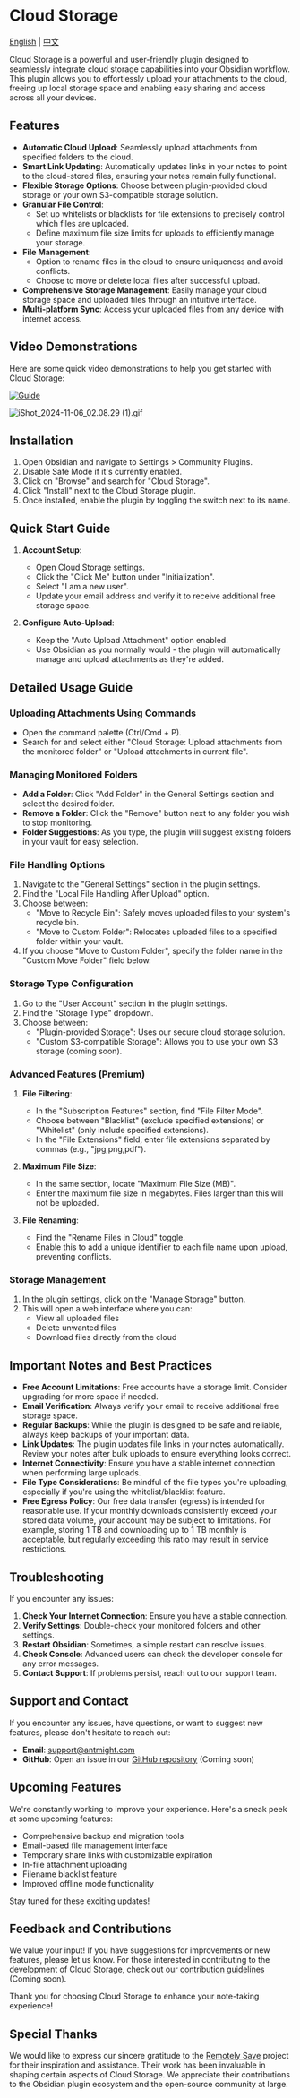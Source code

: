 # Cloud Storage
[English](README.md) | [中文](README_ZH.md)

Cloud Storage is a powerful and user-friendly plugin designed to seamlessly integrate cloud storage capabilities into your Obsidian workflow. This plugin allows you to effortlessly upload your attachments to the cloud, freeing up local storage space and enabling easy sharing and access across all your devices.

## Features

- **Automatic Cloud Upload**: Seamlessly upload attachments from specified folders to the cloud.
- **Smart Link Updating**: Automatically updates links in your notes to point to the cloud-stored files, ensuring your notes remain fully functional.
- **Flexible Storage Options**: Choose between plugin-provided cloud storage or your own S3-compatible storage solution.
- **Granular File Control**: 
  - Set up whitelists or blacklists for file extensions to precisely control which files are uploaded.
  - Define maximum file size limits for uploads to efficiently manage your storage.
- **File Management**: 
  - Option to rename files in the cloud to ensure uniqueness and avoid conflicts.
  - Choose to move or delete local files after successful upload.
- **Comprehensive Storage Management**: Easily manage your cloud storage space and uploaded files through an intuitive interface.
- **Multi-platform Sync**: Access your uploaded files from any device with internet access.

## Video Demonstrations

Here are some quick video demonstrations to help you get started with Cloud Storage:

[![Guide](https://img.youtube.com/vi/Ga_N2WYFqi8/maxresdefault.jpg)](https://www.youtube.com/watch?v=Ga_N2WYFqi8)


![iShot_2024-11-06_02.08.29 (1).gif](https://link.obcs.top/public/3dd5c85e/247f4a867d/iShot_2024-11-06_02.08.29_(1)_20241105T181828_92z4.gif)

## Installation

1. Open Obsidian and navigate to Settings > Community Plugins.
2. Disable Safe Mode if it's currently enabled.
3. Click on "Browse" and search for "Cloud Storage".
4. Click "Install" next to the Cloud Storage plugin.
5. Once installed, enable the plugin by toggling the switch next to its name.

## Quick Start Guide

1. **Account Setup**: 
   - Open Cloud Storage settings.
   - Click the "Click Me" button under "Initialization".
   - Select "I am a new user".
   - Update your email address and verify it to receive additional free storage space.

2. **Configure Auto-Upload**:
   - Keep the "Auto Upload Attachment" option enabled.
   - Use Obsidian as you normally would - the plugin will automatically manage and upload attachments as they're added.

## Detailed Usage Guide

### Uploading Attachments Using Commands

- Open the command palette (Ctrl/Cmd + P).
- Search for and select either "Cloud Storage: Upload attachments from the monitored folder" or "Upload attachments in current file".

### Managing Monitored Folders

- **Add a Folder**: Click "Add Folder" in the General Settings section and select the desired folder.
- **Remove a Folder**: Click the "Remove" button next to any folder you wish to stop monitoring.
- **Folder Suggestions**: As you type, the plugin will suggest existing folders in your vault for easy selection.

### File Handling Options

1. Navigate to the "General Settings" section in the plugin settings.
2. Find the "Local File Handling After Upload" option.
3. Choose between:
   - "Move to Recycle Bin": Safely moves uploaded files to your system's recycle bin.
   - "Move to Custom Folder": Relocates uploaded files to a specified folder within your vault.
4. If you choose "Move to Custom Folder", specify the folder name in the "Custom Move Folder" field below.

### Storage Type Configuration

1. Go to the "User Account" section in the plugin settings.
2. Find the "Storage Type" dropdown.
3. Choose between:
   - "Plugin-provided Storage": Uses our secure cloud storage solution.
   - "Custom S3-compatible Storage": Allows you to use your own S3 storage (coming soon).

### Advanced Features (Premium)

1. **File Filtering**:
   - In the "Subscription Features" section, find "File Filter Mode".
   - Choose between "Blacklist" (exclude specified extensions) or "Whitelist" (only include specified extensions).
   - In the "File Extensions" field, enter file extensions separated by commas (e.g., "jpg,png,pdf").

2. **Maximum File Size**:
   - In the same section, locate "Maximum File Size (MB)".
   - Enter the maximum file size in megabytes. Files larger than this will not be uploaded.

3. **File Renaming**:
   - Find the "Rename Files in Cloud" toggle.
   - Enable this to add a unique identifier to each file name upon upload, preventing conflicts.

### Storage Management

1. In the plugin settings, click on the "Manage Storage" button.
2. This will open a web interface where you can:
   - View all uploaded files
   - Delete unwanted files
   - Download files directly from the cloud

## Important Notes and Best Practices

- **Free Account Limitations**: Free accounts have a storage limit. Consider upgrading for more space if needed.
- **Email Verification**: Always verify your email to receive additional free storage space.
- **Regular Backups**: While the plugin is designed to be safe and reliable, always keep backups of your important data.
- **Link Updates**: The plugin updates file links in your notes automatically. Review your notes after bulk uploads to ensure everything looks correct.
- **Internet Connectivity**: Ensure you have a stable internet connection when performing large uploads.
- **File Type Considerations**: Be mindful of the file types you're uploading, especially if you're using the whitelist/blacklist feature.
- **Free Egress Policy**: Our free data transfer (egress) is intended for reasonable use. If your monthly downloads consistently exceed your stored data volume, your account may be subject to limitations. For example, storing 1 TB and downloading up to 1 TB monthly is acceptable, but regularly exceeding this ratio may result in service restrictions.

## Troubleshooting

If you encounter any issues:

1. **Check Your Internet Connection**: Ensure you have a stable connection.
2. **Verify Settings**: Double-check your monitored folders and other settings.
3. **Restart Obsidian**: Sometimes, a simple restart can resolve issues.
4. **Check Console**: Advanced users can check the developer console for any error messages.
5. **Contact Support**: If problems persist, reach out to our support team.

## Support and Contact

If you encounter any issues, have questions, or want to suggest new features, please don't hesitate to reach out:

- **Email**: support@antmight.com
- **GitHub**: Open an issue in our [GitHub repository](#) (Coming soon)

## Upcoming Features

We're constantly working to improve your experience. Here's a sneak peek at some upcoming features:

- Comprehensive backup and migration tools
- Email-based file management interface
- Temporary share links with customizable expiration
- In-file attachment uploading
- Filename blacklist feature
- Improved offline mode functionality

Stay tuned for these exciting updates!

## Feedback and Contributions

We value your input! If you have suggestions for improvements or new features, please let us know. For those interested in contributing to the development of Cloud Storage, check out our [contribution guidelines](#) (Coming soon).

Thank you for choosing Cloud Storage to enhance your note-taking experience!

## Special Thanks

We would like to express our sincere gratitude to the [Remotely Save](https://github.com/remotely-save/remotely-save) project for their inspiration and assistance. Their work has been invaluable in shaping certain aspects of Cloud Storage. We appreciate their contributions to the Obsidian plugin ecosystem and the open-source community at large.
